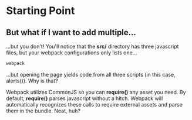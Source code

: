 # Starting Point

## But what if I want to add multiple...

...but you don't!  You'll notice that the **src/** directory has three javascript files, but your webpack configurations only lists one...

```bash
webpack
```

...but opening the page yields code from all three scripts (in this case, alerts()).  Why is that?

Webpack utilizes CommonJS so you can **require()** any asset you need.  By default, **require()** parses javascript without a hitch.  Webpack will automatically recognizes these calls to require external assets and parse them in the bundle.  Neat, huh?

